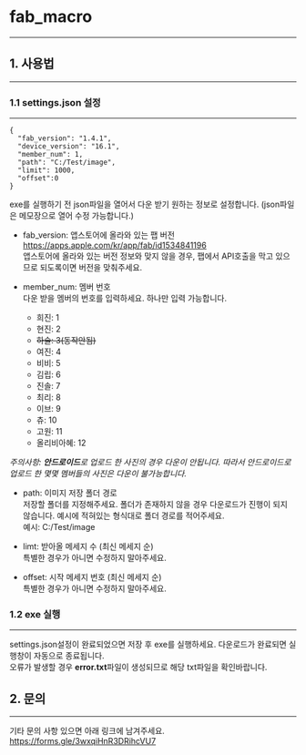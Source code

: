 # fab_macro
-----------
## 1. 사용법
-----------
### 1.1 settings.json 설정
------------------
```
{
  "fab_version": "1.4.1",
  "device_version": "16.1",
  "member_num": 1,
  "path": "C:/Test/image",
  "limit": 1000,
  "offset":0
}
```
exe를 실행하기 전 json파일을 열어서 다운 받기 원하는 정보로 설정합니다. (json파일은 메모장으로 열어 수정 가능합니다.)   
   
* fab_version: 앱스토어에 올라와 있는 팹 버전   
<https://apps.apple.com/kr/app/fab/id1534841196>   
앱스토어에 올라와 있는 버전 정보와 맞지 않을 경우, 팹에서 API호출을 막고 있으므로 되도록이면 버전을 맞춰주세요.   

* member_num: 멤버 번호   
다운 받을 멤버의 번호를 입력하세요. 하나만 입력 가능합니다.   
  * 희진: 1
  * 현진: 2
  * ~~하슬: 3(동작안됨)~~
  * 여진: 4
  * 비비: 5
  * 김립: 6
  * 진솔: 7
  * 최리: 8
  * 이브: 9
  * 츄: 10
  * 고원: 11
  * 올리비아혜: 12   
    
 *주의사항: **안드로이드**로 업로드 한 사진의 경우 다운이 안됩니다. 따라서 안드로이드로 업로드 한 몇몇 멤버들의 사진은 다운이 불가능합니다.*

* path: 이미지 저장 폴더 경로   
저장할 폴더를 지정해주세요. 폴더가 존재하지 않을 경우 다운로드가 진행이 되지 않습니다. 예시에 적혀있는 형식대로 폴더 경로를 적어주세요.   
예시: C:/Test/image

* limt: 받아올 메세지 수 (최신 메세지 순)     
특별한 경우가 아니면 수정하지 말아주세요.

* offset: 시작 메세지 번호 (최신 메세지 순)      
특별한 경우가 아니면 수정하지 말아주세요.

### 1.2 exe 실행
--------------
settings.json설정이 완료되었으면 저장 후 exe를 실행하세요. 다운로드가 완료되면 실행창이 자동으로 종료됩니다.   
오류가 발생할 경우 **error.txt**파일이 생성되므로 해당 txt파일을 확인바랍니다.


## 2. 문의
---------------
기타 문의 사항 있으면 아래 링크에 남겨주세요.
<https://forms.gle/3wxqiHnR3DRihcVU7>
